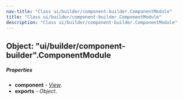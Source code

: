 ```yaml
---
nav-title: "Class ui/builder/component-builder.ComponentModule"
title: "Class ui/builder/component-builder.ComponentModule"
description: "Class ui/builder/component-builder.ComponentModule"
---
```

## Object: "ui/builder/component-builder".ComponentModule

##### Properties
 - **component** - [_View_](../../../ui/core/view/View.md).
 - **exports** - _Object_.